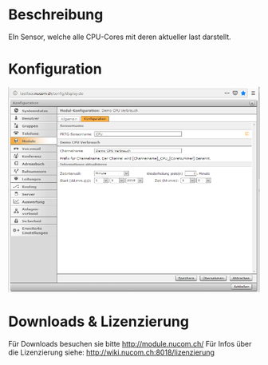 <!-- TITLE: Demo Cpu Verbrauch -->
# Beschreibung
EIn Sensor, welche alle CPU-Cores mit deren aktueller last darstellt.
# Konfiguration
![Cpu](/uploads/prtg/cpu.png "Cpu")


# Downloads & Lizenzierung
Für Downloads besuchen sie bitte http://module.nucom.ch/
Für Infos über die Lizenzierung siehe: http://wiki.nucom.ch:8018/lizenzierung
